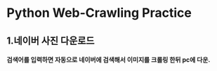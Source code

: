 # Python Web-Crawling Practice

## 1.네이버 사진 다운로드
#### 검색어를 입력하면 자동으로 네이버에 검색해서 이미지를 크롤링 한뒤 pc에 다운.

